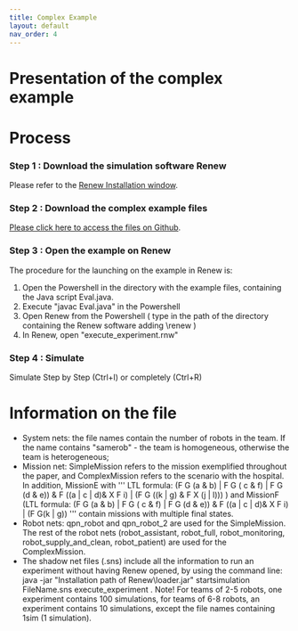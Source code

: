 ```yaml
---
title: Complex Example
layout: default
nav_order: 4
---
```



# Presentation of the complex example



# Process

### Step 1 : Download the simulation software Renew

Please refer to the [Renew Installation window](../renew.html).

### Step 2 : Download the complex example files

[Please click here to access the files on Github](https://github.com/eva-robillard/NWN_Complex).

### Step 3 : Open the example on Renew

The procedure for the launching on the example in Renew is:

1. Open the Powershell in the directory with the example files, containing the Java script Eval.java.
2. Execute "javac Eval.java" in the Powershell
3. Open Renew from the Powershell ( type in the path of the directory containing the Renew software adding \renew ) 
4. In Renew, open "execute_experiment.rnw"

### Step 4 : Simulate

Simulate Step by Step (Ctrl+I) or completely (Ctrl+R)


# Information on the file

 * System nets: the file names contain the number of robots in the team. If the name contains "samerob" - the team is homogeneous, otherwise the team is heterogeneous;
 * Mission net: SimpleMission refers to the mission exemplified throughout the paper, and ComplexMission refers to the scenario with the hospital. In addition,  MissionE with
'''
LTL formula: (F G (a & b) | F G ( c & f) | F G (d & e)) & F ((a | c | d)& X F i) | (F G ((k | g) & F X (j | l))) ) and MissionF (LTL formula: (F G (a & b) | F G ( c & f) | F G (d & e)) & F ((a | c | d)& X F i) | (F G(k | g))
'''
contain missions with multiple final states. 
 * Robot nets:  qpn_robot and qpn_robot_2 are used for the SimpleMission. The rest of the robot nets (robot_assistant, robot_full, robot_monitoring, robot_supply_and_clean, robot_patient) are used for the ComplexMission.
 * The shadow net files (.sns) include all the information to run an experiment without having Renew opened, by using the command line: java -jar "Installation path of Renew\loader.jar" startsimulation FileName.sns execute_experiment . Note! For teams of 2-5 robots, one experiment contains 100 simulations, for teams of 6-8 robots, an experiment contains 10 simulations, except the file names containing 1sim (1 simulation). 
